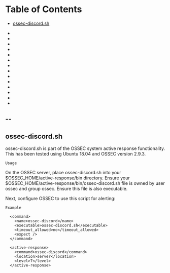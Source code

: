 # Table of Contents


  * [ossec-discord.sh](#ossec-discord.sh)
  
  
  -
  -
  -
  -
  -
  -
  -
  -
  -
  -
  -
  -
  -
  -
  --
  -
  
  
ossec-discord.sh
----------------

ossec-discord.sh is part of the OSSEC system active response functionality.
This has been tested using Ubuntu 18.04 and OSSEC version 2.9.3.

``Usage``

On the OSSEC server, place ossec-discord.sh into your $OSSEC_HOME/active-response/bin directory. Ensure your $OSSEC_HOME/active-response/bin/ossec-discord.sh
file is owned by user ossec and group ossec. Ensure this file is also executable. 

Next, configure OSSEC to use this script for alerting:

``Example``

```
  <command>
    <name>ossec-discord</name>
    <executable>ossec-discord.sh</executable>
    <timeout_allowed>no</timeout_allowed>
    <expect />
  </command>

  <active-response>
    <command>ossec-discord</command>
    <location>server</location>
    <level>7</level>
  </active-response>
```
